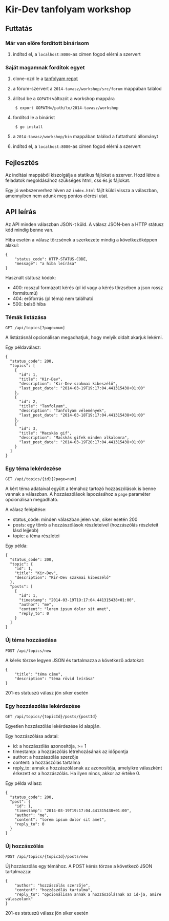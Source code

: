 Kir-Dev tanfolyam workshop
==========================

Futtatás
---------

### Már van előre fordított binárisom

1. indítsd el, a `localhost:8080`-as címen fogod elérni a szervert

### Saját magamnak fordítok egyet

1. clone-ozd le a [tanfolyam repot](https://github.com/kir-dev/tanfolyam)
2. a fórum-szervert a `2014-tavasz/workshop/src/forum` mappában találod
3. állítsd be a `GOPATH` változót a workshop mappára

        $ export GOPATH=/path/to/2014-tavasz/workshop

4. fordítsd le a binárist

        $ go install

5. a `2014-tavasz/workshop/bin` mappában találod a futtatható állományt
6. indítsd el, a `localhost:8080`-as címen fogod elérni a szervert

Fejlesztés
----------

Az indítási mappából kiszolgálja a statikus fájlokat a szerver. Hozd létre a
feladatok megoldásához szükséges html, css és js fájlokat.

Egy jó webszerverhez híven az `index.html` fájlt küldi vissza a válaszban,
amennyiben nem adunk meg pontos elérési utat.

API leírás
----------

Az API minden válaszban JSON-t küld. A válasz JSON-ben a HTTP státusz kód mindig
benne van.

Hiba esetén a válasz törzsének a szerkezete mindig a következőképpen alakul:

    {
        "status_code": HTTP-STATUS-CODE,
        "message": "a hiba leírása"
    }

Használt státusz kódok:

* 400: rosszul formázott kérés (pl id vagy a kérés törzsében a json rossz formátumú)
* 404: erőforrás (pl téma) nem található
* 500: belső hiba

### Témák listázása

    GET /api/topics[?page=num]

A listázásnál opcionálisan megadhatjuk, hogy melyik oldalt akarjuk lekérni.

Egy példaválasz:

    {
      "status_code": 200,
      "topics": [
        {
          "id": 1,
          "title": "Kir-Dev",
          "description": "Kir-Dev szakmai kibeszélő",
          "last_post_date": "2014-03-19T19:17:04.441315438+01:00"
        },
        {
          "id": 2,
          "title": "Tanfolyam",
          "description": "Tanfolyam vélemények",
          "last_post_date": "2014-03-18T19:17:04.441315438+01:00"
        },
        {
          "id": 3,
          "title": "Macskás gif",
          "description": "Macskás gifek minden alkalomra",
          "last_post_date": "2014-03-19T20:17:04.441315438+01:00"
        }
      ]
    }

### Egy téma lekérdezése

    GET /api/topics/{id}[?page=num]

A kért téma adataival együtt a témához tartozó hozzászólások is benne vannak a
válaszban. A hozzászólások lapozásához a `page` paraméter opcionálisan megadható.

A válasz felépítése:

* status_code: minden válaszban jelen van, siker esetén 200
* posts: egy tömb a hozzászólások részleteivel (hozzászólás részleteit lásd lejjebb)
* topic: a téma részletei

Egy példa:

    {
      "status_code": 200,
      "topic": {
        "id": 1,
        "title": "Kir-Dev",
        "description": "Kir-Dev szakmai kibeszélő"
      },
      "posts": [
        {
          "id": 1,
          "timestamp": "2014-03-19T19:17:04.441315438+01:00",
          "author": "me",
          "content": "lorem ipsum dolor sit amet",
          "reply_to": 0
        }
      ]
    }

### Új téma hozzáadása

    POST /api/topics/new

A kérés törzse legyen JSON és tartalmazza a következő adatokat:

    {
        "title": "téma címe",
        "description": "téma rövid leírása"
    }

201-es statuszú válasz jön siker esetén

### Egy hozzászólás lekérdezése

    GET /api/topics/{topicId}/posts/{postId}

Egyetlen hozzászólás lekérdezése id alapján.

Egy hozzászólása adatai:

* id: a hozzászólás azonosítója, >= 1
* timestamp: a hozzászólás létrehozásának az időpontja
* author: a hozzászólás szerzője
* content: a hozzászólás tartalma
* reply_to: annak a hozzászólásnak az azonosítója, amelyikre válaszként
    érkezett ez a hozzászólás. Ha ilyen nincs, akkor az értéke 0.

Egy példa válasz:

    {
      "status_code": 200,
      "post": {
        "id": 1,
        "timestamp": "2014-03-19T19:17:04.441315438+01:00",
        "author": "me",
        "content": "lorem ipsum dolor sit amet",
        "reply_to": 0
      }
    }

### Új hozzászólás

    POST /api/topics/{topicId}/posts/new

Új hozzászólás egy témához. A POST kérés törzse a következő JSON tartalmazza:

    {
        "author": "hozzászólás szerzője",
        "content": "hozzászólás tartalma",
        "reply_to": "opcionálisan annak a hozzászólásnak az id-ja, amire válaszolunk"
    }

201-es statuszú válasz jön siker esetén

